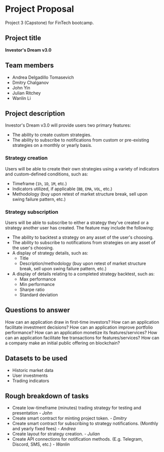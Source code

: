 # Project Proposal
Project 3 (Capstone) for FinTech bootcamp.

## Project title
**Investor's Dream v3.0**

## Team members
- Andrea Delgadillo Tomasevich
- Dmitry Chalganov
- John Yin
- Julian Ritchey
- Wanlin Li

## Project description
Investor's Dream v3.0 will provide users two primary features:
- The ability to create custom strategies.
- The ability to subscribe to notifications from custom or pre-existing strategies on a monthly or yearly basis.

### Strategy creation
Users will be able to create their own strategies using a variety of indicators and custom-defined conditions, such as:
- Timeframe (`1h`, `1D`, `1M`, etc.)
- Indicators utilized, if applicable (`BB`, `EMA`, `VOL`, etc.)
- Methodology (buy upon retest of market structure break, sell upon swing failure pattern, etc.)

### Strategy subscription
Users will be able to subscribe to either a strategy they've created or a strategy another user has created. The feature may include the following:
- The ability to backtest a strategy on any asset of the user's choosing.
- The ability to subscribe to notifications from strategies on any asset of the user's choosing.
- A display of strategy details, such as:
  - Title
  - Description/methodology (buy upon retest of market structure break, sell upon swing failure pattern, etc.)
- A display of details relating to a completed strategy backtest, such as:
  - Max performance
  - Min performance
  - Sharpe ratio
  - Standard deviation

## Questions to answer
How can an application draw in first-time investors?
How can an application facilitate investment decisions?
How can an application improve portfolio performance?
How can an application monetize its features/services?
How can an application facilitate fee transactions for features/services?
How can a company make an initial public offering on blockchain?

## Datasets to be used
- Historic market data
- User investments
- Trading indicators

## Rough breakdown of tasks
- Create low-timeframe (minutes) trading strategy for testing and presentation *- John*
- Create smart contract for minting project token. *- Dmitry*
- Create smart contract for subscribing to strategy notifications. (Monthly and yearly fixed fees) *- Andrea*
- Create layout for strategy creation. *- Julian*
- Create API connections for notification methods. (E.g. Telegram, Discord, SMS, etc.) *- Wanlin*
